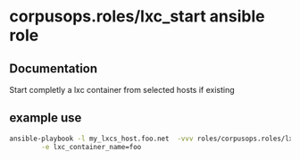 # corpusops.roles/lxc_start ansible role
## Documentation

Start completly a lxc container from selected hosts if existing

## example use
```bash
ansible-playbook -l my_lxcs_host.foo.net  -vvv roles/corpusops.roles/lxc_start/role.yml \
        -e lxc_container_name=foo
```

